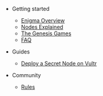 
- Getting started

  - [Enigma Overview](enigma-quickstart.md "What is Enigma?")
  - [Nodes Explained](nodes-quickstart.md "What are Secret Nodes?")
  - [The Genesis Games](genesisgames-overview.md "Genesis Games Overview")
  <!-- - [Rewards Overview](rewards-overview.md "Rewards Overview") -->
  <!-- - [Utility](utility-overview.md "Utility Overview") -->
  - [FAQ](faq.md "FAQ")

- Guides

  <!-- - [Contributing Guidelines](tutorials/contributing.md) -->
  <!-- - [Contributing (Simple)](tutorials/CONTRIBUTING-simple.md "Contributing (Simple)") -->
  - [Deploy a Secret Node on Vultr](tutorials/prep-sn-vultr.md "Deploy a Secret Node on Vultr")
  <!-- - [Deploy a Secret Node on your NUC](tutorials/prep-sn-nuc.md "Deploy a Secret Node on your NUC") -->

- Community

  - [Rules](rules.md)
  <!-- [Contributors](contributors.md)-->